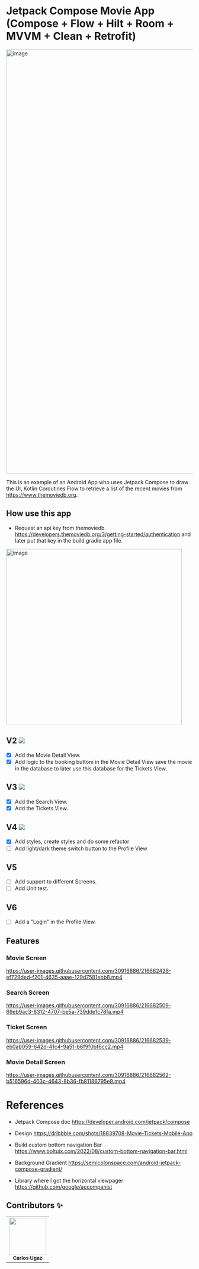 # Jetpack Compose Movie App (Compose + Flow + Hilt + Room + MVVM + Clean + Retrofit)

<img width="1141" alt="image" src="https://user-images.githubusercontent.com/30916886/215865185-2c72f73b-7eda-43a5-955f-103d195cecc5.png">

This is an example of an Android App who uses Jetpack Compose to draw the UI, Kotlin Coroutines Flow to retrieve a list of the recent movies from https://www.themoviedb.org.

## How use this app
- Request an api key from themoviedb https://developers.themoviedb.org/3/getting-started/authentication and later put that key in the build.gradle app file.
<img width="474" alt="image" src="https://user-images.githubusercontent.com/30916886/215863998-a1dc026c-3b3c-45c6-a8fc-478302d85b6a.png">

## V2 ![](https://geps.dev/progress/100)
- [X] Add the Movie Detail View.
- [X] Add logic to the booking buttom in the Movie Detail View save the movie in the database to later use this database for the Tickets View.

## V3 ![](https://geps.dev/progress/100)
- [X] Add the Search View.
- [X] Add the Tickets View.

## V4 ![](https://geps.dev/progress/50)
- [X] Add styles, create styles and do some refactor
- [ ] Add light/dark theme switch button to the Profile View

## V5
- [ ] Add support to different Screens.
- [ ] Add Unit test.

## V6
- [ ] Add a "Login" in the Profile View.

## Features

### Movie Screen

https://user-images.githubusercontent.com/30916886/216682426-ef729ded-f201-4635-aaae-129d7581ebb8.mp4

### Search Screen

https://user-images.githubusercontent.com/30916886/216682509-69eb9ac3-8312-4707-be5a-739dde1c78fa.mp4

### Ticket Screen

https://user-images.githubusercontent.com/30916886/216682539-eb0ab059-642d-41c4-9a51-b6f9f0bf6cc2.mp4

### Movie Detail Screen

https://user-images.githubusercontent.com/30916886/216682562-b516596d-403c-4643-8b36-fb81186795e9.mp4

# References

- Jetpack Compose doc https://developer.android.com/jetpack/compose

- Design https://dribbble.com/shots/18839708-Movie-Tickets-Mobile-App

- Build custom bottom navigation Bar https://www.boltuix.com/2022/08/custom-bottom-navigation-bar.html

- Background Gradient https://semicolonspace.com/android-jetpack-compose-gradient/

- Library where I got the horizontal viewpager https://github.com/google/accompanist

## Contributors ✨

<!-- ALL-CONTRIBUTORS-LIST:START - Do not remove or modify this section -->
<!-- prettier-ignore-start -->
<!-- markdownlint-disable -->
<table>
  <tr>
    <td align="center"><a href="https://github.com/carlosgub"><img src="https://avatars1.githubusercontent.com/u/30916886?s=460&v=4" width="100px;" alt=""/><br /><sub><b>Carlos Ugaz</b></sub></a><br /></td>
  </tr>
</table>
